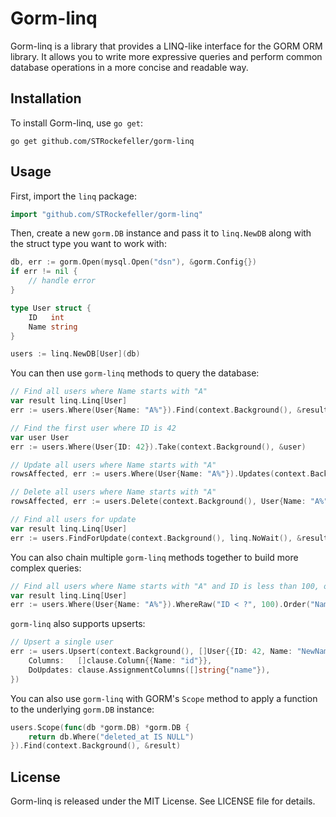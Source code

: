 # Gorm-linq

Gorm-linq is a library that provides a LINQ-like interface for the GORM ORM library. It allows you to write more expressive queries and perform common database operations in a more concise and readable way.

## Installation

To install Gorm-linq, use `go get`:

```
go get github.com/STRockefeller/gorm-linq
```

## Usage

First, import the `linq` package:

```go
import "github.com/STRockefeller/gorm-linq"
```

Then, create a new `gorm.DB` instance and pass it to `linq.NewDB` along with the struct type you want to work with:

```go
db, err := gorm.Open(mysql.Open("dsn"), &gorm.Config{})
if err != nil {
    // handle error
}

type User struct {
    ID   int
    Name string
}

users := linq.NewDB[User](db)
```

You can then use `gorm-linq` methods to query the database:

```go
// Find all users where Name starts with "A"
var result linq.Linq[User]
err := users.Where(User{Name: "A%"}).Find(context.Background(), &result)

// Find the first user where ID is 42
var user User
err := users.Where(User{ID: 42}).Take(context.Background(), &user)

// Update all users where Name starts with "A"
rowsAffected, err := users.Where(User{Name: "A%"}).Updates(context.Background(), User{Name: "NewName"})

// Delete all users where Name starts with "A"
rowsAffected, err := users.Delete(context.Background(), User{Name: "A%"})

// Find all users for update
var result linq.Linq[User]
err := users.FindForUpdate(context.Background(), linq.NoWait(), &result)
```

You can also chain multiple `gorm-linq` methods together to build more complex queries:

```go
// Find all users where Name starts with "A" and ID is less than 100, ordered by Name
var result linq.Linq[User]
err := users.Where(User{Name: "A%"}).WhereRaw("ID < ?", 100).Order("Name").Find(context.Background(), &result)
```

`gorm-linq` also supports upserts:

```go
// Upsert a single user
err := users.Upsert(context.Background(), []User{{ID: 42, Name: "NewName"}}, clause.OnConflict{
    Columns:   []clause.Column{{Name: "id"}},
    DoUpdates: clause.AssignmentColumns([]string{"name"}),
})
```

You can also use `gorm-linq` with GORM's `Scope` method to apply a function to the underlying `gorm.DB` instance:

```go
users.Scope(func(db *gorm.DB) *gorm.DB {
    return db.Where("deleted_at IS NULL")
}).Find(context.Background(), &result)
```

## License

Gorm-linq is released under the MIT License. See LICENSE file for details.